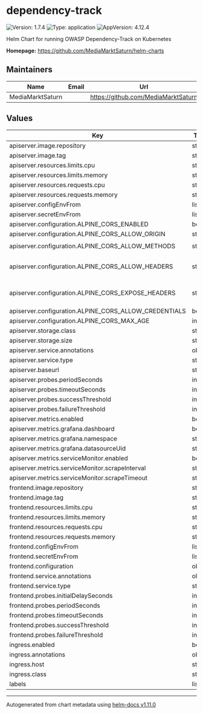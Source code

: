 # dependency-track

![Version: 1.7.4](https://img.shields.io/badge/Version-1.7.4-informational?style=flat-square) ![Type: application](https://img.shields.io/badge/Type-application-informational?style=flat-square) ![AppVersion: 4.12.4](https://img.shields.io/badge/AppVersion-4.12.4-informational?style=flat-square)

Helm Chart for running OWASP Dependency-Track on Kubernetes

**Homepage:** <https://github.com/MediaMarktSaturn/helm-charts>

## Maintainers

| Name | Email | Url |
| ---- | ------ | --- |
| MediaMarktSaturn |  | <https://github.com/MediaMarktSaturn> |

## Values

| Key | Type | Default | Description |
|-----|------|---------|-------------|
| apiserver.image.repository | string | `"docker.io/dependencytrack/apiserver"` |  |
| apiserver.image.tag | string | `"4.12.4"` |  |
| apiserver.resources.limits.cpu | string | `"3"` |  |
| apiserver.resources.limits.memory | string | `"12Gi"` |  |
| apiserver.resources.requests.cpu | string | `"1"` |  |
| apiserver.resources.requests.memory | string | `"4608Mi"` |  |
| apiserver.configEnvFrom | list | `[]` |  |
| apiserver.secretEnvFrom | list | `[]` |  |
| apiserver.configuration.ALPINE_CORS_ENABLED | bool | `true` |  |
| apiserver.configuration.ALPINE_CORS_ALLOW_ORIGIN | string | `"*"` |  |
| apiserver.configuration.ALPINE_CORS_ALLOW_METHODS | string | `"GET, POST, PUT, DELETE, OPTIONS, HEAD"` |  |
| apiserver.configuration.ALPINE_CORS_ALLOW_HEADERS | string | `"Origin, Content-Type, Authorization, X-Requested-With, Content-Length, Accept, Origin, X-Api-Key, X-Total-Count, *"` |  |
| apiserver.configuration.ALPINE_CORS_EXPOSE_HEADERS | string | `"Origin, Content-Type, Authorization, X-Requested-With, Content-Length, Accept, Origin, X-Api-Key, X-Total-Count"` |  |
| apiserver.configuration.ALPINE_CORS_ALLOW_CREDENTIALS | bool | `true` |  |
| apiserver.configuration.ALPINE_CORS_MAX_AGE | int | `3600` |  |
| apiserver.storage.class | string | `"standard"` |  |
| apiserver.storage.size | string | `"50Gi"` |  |
| apiserver.service.annotations | object | `{}` |  |
| apiserver.service.type | string | `"ClusterIP"` |  |
| apiserver.baseurl | string | `"https://127.0.0.1"` |  |
| apiserver.probes.periodSeconds | int | `30` |  |
| apiserver.probes.timeoutSeconds | int | `20` |  |
| apiserver.probes.successThreshold | int | `1` |  |
| apiserver.probes.failureThreshold | int | `4` |  |
| apiserver.metrics.enabled | bool | `true` |  |
| apiserver.metrics.grafana.dashboard | bool | `true` |  |
| apiserver.metrics.grafana.namespace | string | `"monitoring"` |  |
| apiserver.metrics.grafana.datasourceUid | string | `"Prometheus"` |  |
| apiserver.metrics.serviceMonitor.enabled | bool | `false` |  |
| apiserver.metrics.serviceMonitor.scrapeInterval | string | `"30s"` |  |
| apiserver.metrics.serviceMonitor.scrapeTimeout | string | `"10s"` |  |
| frontend.image.repository | string | `"docker.io/dependencytrack/frontend"` |  |
| frontend.image.tag | string | `"4.12.4"` |  |
| frontend.resources.limits.cpu | string | `"1"` |  |
| frontend.resources.limits.memory | string | `"512Mi"` |  |
| frontend.resources.requests.cpu | string | `"100m"` |  |
| frontend.resources.requests.memory | string | `"128Mi"` |  |
| frontend.configEnvFrom | list | `[]` |  |
| frontend.secretEnvFrom | list | `[]` |  |
| frontend.configuration | object | `{}` |  |
| frontend.service.annotations | object | `{}` |  |
| frontend.service.type | string | `"ClusterIP"` |  |
| frontend.probes.initialDelaySeconds | int | `30` |  |
| frontend.probes.periodSeconds | int | `30` |  |
| frontend.probes.timeoutSeconds | int | `20` |  |
| frontend.probes.successThreshold | int | `1` |  |
| frontend.probes.failureThreshold | int | `4` |  |
| ingress.enabled | bool | `true` |  |
| ingress.annotations | object | `{}` |  |
| ingress.host | string | `"127.0.0.1"` |  |
| ingress.class | string | `nil` |  |
| labels | list | `[]` |  |

----------------------------------------------
Autogenerated from chart metadata using [helm-docs v1.11.0](https://github.com/norwoodj/helm-docs/releases/v1.11.0)
